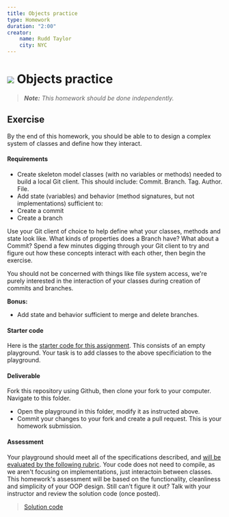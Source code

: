 ```yaml
---
title: Objects practice
type: Homework
duration: "2:00"
creator:
    name: Rudd Taylor
    city: NYC
---
```


# ![](https://ga-dash.s3.amazonaws.com/production/assets/logo-9f88ae6c9c3871690e33280fcf557f33.png) Objects practice

> ***Note:*** _This homework should be done independently._

## Exercise

By the end of this homework, you should be able to to design a complex system of classes and define how they interact.

#### Requirements

- Create skeleton model classes (with no variables or methods) needed to build a local Git client. This should include: Commit. Branch. Tag. Author. File.
- Add state (variables) and behavior (method signatures, but not implementations) sufficient to:
 - Create a commit
 - Create a branch

 Use your Git client of choice to help define what your classes, methods and state look like. What kinds of properties does a Branch have? What about a Commit? Spend a few minutes digging through your Git client to try and figure out how these concepts interact with each other, then begin the exercise.

 You should not be concerned with things like file system access, we're purely interested in the interaction of your classes during creation of commits and branches.

**Bonus:**

- Add state and behavior sufficient to merge and delete branches.

#### Starter code

Here is the [starter code for this assignment](starter-code). This consists of an empty playground. Your task is to add classes to the above specificiation to the playground.

#### Deliverable

Fork this repository using Github, then clone your fork to your computer. Navigate to this folder. 
- Open the playground in this folder, modify it as instructed above.
- Commit your changes to your fork and create a pull request. This is your homework submission.

#### Assessment

Your playground should meet all of the specifications described, and [will be evaluated by the following rubric](rubric.md). Your code does not need to compile, as we aren't focusing on implementations, just interactoin between classes. This homework's assessment will be based on the functionality, cleanliness and simplicity of your OOP design. Still can't figure it out? Talk with your instructor and review the solution code (once posted).

> [Solution code](solution-code)